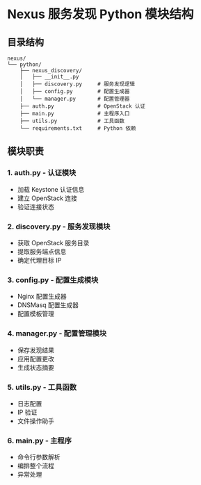 # Nexus 服务发现 Python 模块结构

## 目录结构
```
nexus/
└── python/
    ├── nexus_discovery/
    │   ├── __init__.py
    │   ├── discovery.py     # 服务发现逻辑
    │   ├── config.py        # 配置生成器
    │   └── manager.py       # 配置管理器
    ├── auth.py              # OpenStack 认证
    ├── main.py              # 主程序入口
    ├── utils.py             # 工具函数
    └── requirements.txt     # Python 依赖
```

## 模块职责

### 1. **auth.py** - 认证模块
- 加载 Keystone 认证信息
- 建立 OpenStack 连接
- 验证连接状态

### 2. **discovery.py** - 服务发现模块
- 获取 OpenStack 服务目录
- 提取服务端点信息
- 确定代理目标 IP

### 3. **config.py** - 配置生成模块
- Nginx 配置生成器
- DNSMasq 配置生成器
- 配置模板管理

### 4. **manager.py** - 配置管理模块
- 保存发现结果
- 应用配置更改
- 生成状态摘要

### 5. **utils.py** - 工具函数
- 日志配置
- IP 验证
- 文件操作助手

### 6. **main.py** - 主程序
- 命令行参数解析
- 编排整个流程
- 异常处理